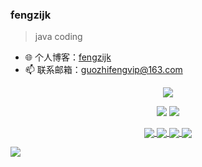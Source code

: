 ### fengzijk

> java coding  


- 🌐 个人博客：[fengzijk](https://fengzijk.cn/)
- 📫 联系邮箱：guozhifengvip@163.com

<p align = "center">
<img src = "https://user-images.githubusercontent.com/12505138/144262721-7210bae9-eddf-4a8c-b936-a44638061cc1.png">
   </p>

<p align = "center">
  <img src = "https://github-readme-stats.vercel.app/api?username=fengzijk&count_private=true&show_icons=true&theme=tokyonight&line_height=40">
  <img src = "https://github-readme-stats.vercel.app/api/top-langs/?username=fengzijk&theme=tokyonight">
</p>

<p align = "center">
<a href="https://github.com/fengzijk/calf-cloud">
  <img align="center" src="https://github-readme-stats.vercel.app/api/pin/?username=fengzijk&repo=calf-cloud&theme=tokyonight" />
</a>
<a href="https://github.com/fengzijk/redisson-boot-starter">
  <img align="center" src="https://github-readme-stats.vercel.app/api/pin/?username=fengzijk&repo=redisson-boot-starter&theme=tokyonight" />
</a>

<a href="https://github.com/fengzijk/response-boot-starter">
  <img align="center" src="https://github-readme-stats.vercel.app/api/pin/?username=fengzijk&repo=response-boot-starter&theme=tokyonight" />
</a>
<a href="https://github.com/fengzijk/sign">
  <img align="center" src="https://github-readme-stats.vercel.app/api/pin/?username=fengzijk&repo=sign&theme=tokyonight" />
</a>
</p>

>>>>>>>>>>>>>>>>>>>>>>>> 
<img align="center" src="https://activity-graph.herokuapp.com/graph?username=fengzijk&theme=redical" />



